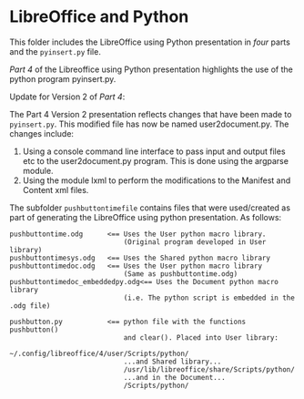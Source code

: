 # LibreOffice and Python


This folder includes the LibreOffice using Python presentation in *four* parts
and the `pyinsert.py` file.

*Part 4* of the Libreoffice using Python presentation highlights the use of the python program pyinsert.py.

Update for Version 2 of *Part 4*:

The Part 4 Version 2 presentation reflects changes that have been made to `pyinsert.py`. This modified file has now be named user2document.py. The changes include: 

1. Using a console command line interface to pass input and output files etc to the user2document.py program. This is done using the argparse module.
2. Using the module lxml to perform the modifications to the Manifest and Content xml files.

The subfolder `pushbuttontimefile` contains files that were used/created as part of generating the LibreOffice using python presentation. As follows:

```
pushbuttontime.odg      <== Uses the User python macro library.
                            (Original program developed in User library)
pushbuttontimesys.odg   <== Uses the Shared python macro library
pushbuttontimedoc.odg   <== Uses the User python macro library
                            (Same as pushbuttontime.odg)
pushbuttontimedoc_embeddedpy.odg<== Uses the Document python macro library
                            (i.e. The python script is embedded in the .odg file)

pushbutton.py           <== python file with the functions pushbutton()
                            and clear(). Placed into User library:
                            ~/.config/libreoffice/4/user/Scripts/python/
                            ...and Shared library...
                            /usr/lib/libreoffice/share/Scripts/python/
                            ...and in the Document... 
                            /Scripts/python/
```

